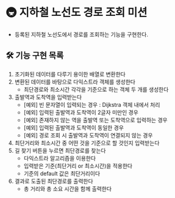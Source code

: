 # 🚇 지하철 노선도 경로 조회 미션
- 등록된 지하철 노선도에서 경로를 조회하는 기능을 구현한다.

## 🛠 기능 구현 목록
1. 초기화된 데이터를 다루기 용이한 배열로 변환한다
1. 변환된 데이터를 바탕으로 다익스트라 객체를 생성한다
    - 최단경로와 최소시간 각각을 기준으로 하는 객체 두 개를 생성한다
1. 출발역과 도착역을 입력받는다
    - [예외] 빈 문자열이 입력되는 경우 : Dijkstra 객체 내에서 처리
    - [예외] 입력된 출발역과 도착역이 2글자 미만인 경우
    - [예외] 존재하지 않는 역을 출발역 또는 도착역으로 입력하는 경우
    - [예외] 입력된 출발역과 도착역이 동일한 경우
    - [예외] 경로 조회 시 출발역과 도착역이 연결되지 않는 경우
1. 최단거리와 최소시간 중 어떤 것을 기준으로 할 것인지 입력받는다
1. 길 찾기 버튼을 누르면 최단경로를 찾는다
    - 다익스트라 알고리즘을 이용한다
    - 입력받은 기준(최단거리 or 최소시간)을 적용한다
    - 기준의 default 값은 최단거리이다
1. 결과로 도출된 최단경로를 출력한다
    - 총 거리와 총 소요 시간을 함께 출력한다
